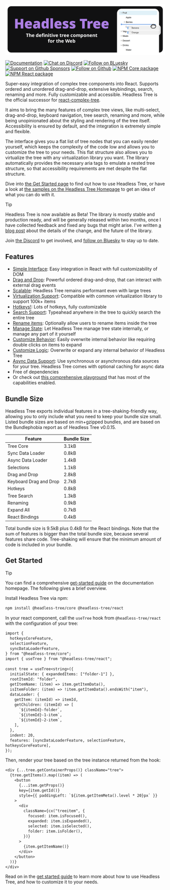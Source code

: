 ![Headless Tree](./packages/docs/static/img/banner-github.png)

[![Documentation](https://img.shields.io/badge/docs-1e1f22?style=flat)](https://headless-tree.lukasbach.com/)
[![Chat on Discord](https://img.shields.io/badge/discord-4c57d9?style=flat&logo=discord&logoColor=ffffff)](https://discord.gg/KuZ6EezzVw)
[![Follow on BLuesky](https://img.shields.io/badge/bluesky-0285FF?style=flat&logo=bluesky&logoColor=ffffff)](https://bsky.app/profile/lukasbach.bsky.social)
[![Support on Github Sponsors](https://img.shields.io/badge/sponsor-EA4AAA?style=flat&logo=githubsponsors&logoColor=ffffff)](https://github.com/sponsors/lukasbach)
[![Follow on Github](https://img.shields.io/badge/follow-181717?style=flat&logo=github&logoColor=ffffff)](https://github.com/lukasbach)
[![NPM Core package](https://img.shields.io/badge/core-CB3837?style=flat&logo=npm&logoColor=ffffff)](https://www.npmjs.com/package/@headless-tree/core)
[![NPM React package](https://img.shields.io/badge/react-CB3837?style=flat&logo=npm&logoColor=ffffff)](https://www.npmjs.com/package/@headless-tree/react)


Super-easy integration of complex tree components into React. Supports ordered 
and unordered drag-and-drop, extensive keybindings, search, renaming and more.
Fully customizable and accessible. Headless Tree is the official successor for
[react-complex-tree](https://github.com/lukasbach/react-complex-tree).

It aims to bring the many features of complex tree views, like multi-select,
drag-and-drop, keyboard navigation, tree search, renaming and more, while
being unopinionated about the styling and rendering of the tree itself.
Accessibility is ensured by default, and the integration is extremely
simple and flexible. 

The interface gives you a flat list of tree nodes
that you can easily render yourself, which keeps the complexity of the
code low and allows you to customize the tree to your needs. This flat
structure also allows you to virtualize the tree with any virtualization
library you want. The library automatically provides the necessary
aria tags to emulate a nested tree structure, so that accessibility
requirements are met despite the flat structure.

Dive into [the Get Started page](https://headless-tree.lukasbach.com/getstarted)
to find out how to use Headless Tree, or have a look at
[the samples on the Headless Tree Homepage](https://headless-tree.lukasbach.com/#demogrid)
to get an idea of what you can do with it.

> [!TIP]  
> Headless Tree is now available as Beta! The library is mostly stable and
> production ready, and will be generally released within two months, once
> I have collected feedback and fixed any bugs that might arise. I've written
> [a blog post](https://medium.com/@lukasbach/headless-tree-and-the-future-of-react-complex-tree-fc920700e82a)
> about the details of the change, and the future of the library.
> 
> Join
> [the Discord](https://discord.gg/KuZ6EezzVw) to get involved, and
> [follow on Bluesky](https://bsky.app/profile/lukasbach.bsky.social) to
> stay up to date.

## Features

- [Simple Interface](https://headless-tree.lukasbach.com/?demo=0#demogrid): Easy integration in React with full customizability of DOM
- [Drag and Drop](https://headless-tree.lukasbach.com/?demo=1#demogrid): Powerful ordered drag-and-drop, that can interact with external drag events
- [Scalable](https://headless-tree.lukasbach.com/?demo=2#demogrid): Headless Tree remains performant even with large trees
- [Virtualization Support](https://headless-tree.lukasbach.com/?demo=3#demogrid): Compatible with common virtualization library to support 100k+ items
- [Hotkeys!](https://headless-tree.lukasbach.com/?demo=4#demogrid): Lots of hotkeys, fully customizable
- [Search Support](https://headless-tree.lukasbach.com/?demo=5#demogrid): Typeahead anywhere in the tree to quickly search the entire tree
- [Rename items](https://headless-tree.lukasbach.com/?demo=6#demogrid): Optionally allow users to rename items inside the tree
- [Manage State](https://headless-tree.lukasbach.com/?demo=7#demogrid): Let Headless Tree manage tree state internally, or manage any part of it yourself
- [Customize Behavior](https://headless-tree.lukasbach.com/?demo=8#demogrid): Easily overwrite internal behavior like requiring double clicks on items to expand
- [Customize Logic](https://headless-tree.lukasbach.com/?demo=9#demogrid): Overwrite or expand any internal behavior of Headless Tree
- [Async Data Support](https://headless-tree.lukasbach.com/?demo=10#demogrid): Use synchronous or asynchronous data sources for your tree. Headless Tree comes with optional caching for async data
- Free of dependencies
- Or check out [this comprehensive playground](https://headless-tree.lukasbach.com/?demo=11#demogrid) that has most of the capabilities enabled.

## Bundle Size

Headless Tree exports individual features in a tree-shaking-friendly
way, allowing you to only include what you need to keep your bundle size
small. Listed bundle sizes are based on min+gzipped bundles, and are
based on the Bundlephobia report as of Headless Tree v0.0.15.

| Feature                | Bundle Size |
|------------------------|-------------|
| Tree Core              | 3.1kB       |
| Sync Data Loader       | 0.8kB       |
| Async Data Loader      | 1.4kB       |
| Selections             | 1.1kB       |
| Drag and Drop          | 2.8kB       |
| Keyboard Drag and Drop | 2.7kB       |
| Hotkeys                | 0.8kB       |
| Tree Search            | 1.3kB       |
| Renaming               | 0.9kB       |
| Expand All             | 0.7kB       |
| React Bindings         | 0.4kB       |

Total bundle size is 9.5kB plus 0.4kB for the React bindings. Note that
the sum of features is bigger than the total bundle size, because several
features share code. Tree-shaking will ensure that the minimum amount of
code is included in your bundle.

## Get Started

> [!TIP]  
> You can find a comprehensive [get-started guide](https://headless-tree.lukasbach.com/getstarted)
> on the documentation homepage. The following gives a brief overview.

Install Headless Tree via npm:

```bash
npm install @headless-tree/core @headless-tree/react
```

In your react component, call the `useTree` hook from `@headless-tree/react` with the configuration of
your tree:

```tsx
import {
  hotkeysCoreFeature,
  selectionFeature,
  syncDataLoaderFeature,
} from "@headless-tree/core";
import { useTree } from "@headless-tree/react";

const tree = useTree<string>({
  initialState: { expandedItems: ["folder-1"] },
  rootItemId: "folder",
  getItemName: (item) => item.getItemData(),
  isItemFolder: (item) => !item.getItemData().endsWith("item"),
  dataLoader: {
    getItem: (itemId) => itemId,
    getChildren: (itemId) => [
      `${itemId}-folder`,
      `${itemId}-1-item`,
      `${itemId}-2-item`,
    ],
  },
  indent: 20,
  features: [syncDataLoaderFeature, selectionFeature, hotkeysCoreFeature],
});
```

Then, render your tree based on the tree instance returned from the hook:

```tsx
<div {...tree.getContainerProps()} className="tree">
  {tree.getItems().map((item) => (
    <button
      {...item.getProps()}
      key={item.getId()}
      style={{ paddingLeft: `${item.getItemMeta().level * 20}px` }}
    >
      <div
        className={cx("treeitem", {
          focused: item.isFocused(),
          expanded: item.isExpanded(),
          selected: item.isSelected(),
          folder: item.isFolder(),
        })}
      >
        {item.getItemName()}
      </div>
    </button>
  ))}
</div>
```

Read on in the [get started guide](https://headless-tree.lukasbach.com/getstarted) to learn more about
how to use Headless Tree, and how to customize it to your needs.